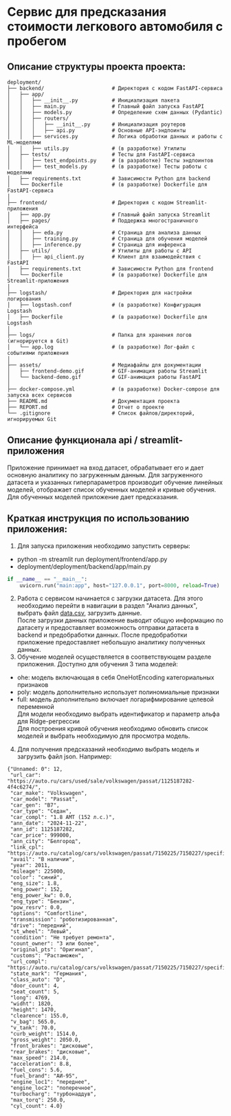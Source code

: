 # Сервис для предсказания стоимости легкового автомобиля с пробегом
## Описание структуры проекта проекта:
```
deployment/
├── backend/                      # Директория с кодом FastAPI-сервиса
│   ├── app/
│   │   ├── __init__.py           # Инициализация пакета
│   │   ├── main.py               # Главный файл запуска FastAPI
│   │   ├── models.py             # Определение схем данных (Pydantic)
│   │   ├── routers/
│   │   │   ├── __init__.py       # Инициализация роутеров
│   │   │   ├── api.py            # Основные API-эндпоинты
│   │   ├── services.py           # Логика обработки данных и работы с ML-моделями
│   │   ├── utils.py              # (в разработке) Утилиты 
│   ├── tests/                    # Тесты для FastAPI-сервиса
│   │   ├── test_endpoints.py     # (в разработке) Тесты эндпоинтов
│   │   ├── test_models.py        # (в разработке) Тесты работы с моделями
│   ├── requirements.txt          # Зависимости Python для backend
│   └── Dockerfile                # (в разработке) Dockerfile для FastAPI-сервиса
│
├── frontend/                     # Директория с кодом Streamlit-приложения
│   ├── app.py                    # Главный файл запуска Streamlit
│   ├── pages/                    # Поддержка многостраничного интерфейса
│   │   ├── eda.py                # Страница для анализа данных
│   │   ├── training.py           # Страница для обучения моделей
│   │   ├── inference.py          # Страница для инференса
│   ├── utils/                    # Утилиты для работы с API
│   │   ├── api_client.py         # Клиент для взаимодействия с FastAPI
│   ├── requirements.txt          # Зависимости Python для frontend
│   └── Dockerfile                # (в разработке) Dockerfile для Streamlit-приложения
│
├── logstash/                     # Директория для настройки логирования
│   ├── logstash.conf             # (в разработке) Конфигурация Logstash
│   ├── Dockerfile                # (в разработке) Dockerfile для Logstash
│
├── logs/                         # Папка для хранения логов (игнорируется в Git)
│   └── app.log                   # (в разработке) Лог-файл с событиями приложения
│
├── assets/                       # Медиафайлы для документации
│   ├── frontend-demo.gif         # GIF-анимация работы Streamlit
│   └── backend-demo.gif          # GIF-анимация работы FastAPI
│
├── docker-compose.yml            # (в разработке) Docker-compose для запуска всех сервисов
├── README.md                     # Документация проекта
├── REPORT.md                     # Отчет о проекте
└── .gitignore                    # Список файлов/директорий, игнорируемых Git
```
## Описание функционала api / streamlit-приложения
Приложение принимает на вход датасет, обрабатывает его 
и дает основную аналитику по загруженным данным.
Для загруженного датасета и указанных гиперпараметров 
производит обучение линейных моделей, 
отображает список обученных моделей и кривые обучения. 
Для обученных моделей приложение дает предсказания.
## Краткая инструкция по использованию приложения:
1. Для запуска приложения необходимо запустить серверы:  
 - python -m streamlit run deployment/frontend/app.py
 - deployment/deployment/backend/app/main.py
```python
if __name__ == "__main__":
    uvicorn.run("main:app", host="127.0.0.1", port=8000, reload=True)
```
2. Работа с сервисом начинается с загрузки датасета. 
Для этого необходимо перейти в навигации в раздел 
"Анализ данных", выбрать файл 
[data.csv](https://drive.google.com/file/d/1LEESxc01wd-u2-pu5bLzXiQ6g0lwAK8i/view?usp=sharing), 
загрузить данные.  
После загрузки данных приложение выводит общую информацию по датасету
и предоставляет возможность отправки датасета в backend и предобработки данных.
После предобработки приложение предоставляет небольшую аналитику полученных данных.
3. Обучение моделей осуществляется в соответствующем разделе приложения.
 Доступно для обучения 3 типа моделей:
 - ohe: модель включающая в себя OneHotEncoding категориальных признаков
 - poly: модель дополнительно использует полиномиальные признаки
 - full: модель дополнительно включает логарифмирование целевой переменной  
Для модели необходимо выбрать идентификатор и параметр альфа для Ridge-регрессии  
Для построения кривой обучения необходимо обновить список моделей 
и выбрать необходимую для просмотра модель.
4. Для получения предсказаний необходимо выбрать модель и загрузить файл json. Например:
```
{"Unnamed: 0": 12,
 "url_car": "https://auto.ru/cars/used/sale/volkswagen/passat/1125187282-4f4c6274/",
 "car_make": "Volkswagen",
 "car_model": "Passat",
 "car_gen": "B7",
 "car_type": "Седан",
 "car_compl": "1.8 AMT (152 л.с.)",
 "ann_date": "2024-11-22",
 "ann_id": 1125187282,
 "car_price": 999000,
 "ann_city": "Белгород",
 "link_cpl": "https://auto.ru/catalog/cars/volkswagen/passat/7150225/7150227/specifications/7150227_7150236_7150232/",
 "avail": "В наличии",
 "year": 2011,
 "mileage": 225000,
 "color": "синий",
 "eng_size": 1.8,
 "eng_power": 152,
 "eng_power_kw": 0.0,
 "eng_type": "Бензин",
 "pow_resrv": 0.0,
 "options": "Comfortline",
 "transmission": "роботизированная",
 "drive": "передний",
 "st_wheel": "Левый",
 "condition": "Не требует ремонта",
 "count_owner": "3 или более",
 "original_pts": "Оригинал",
 "customs": "Растаможен",
 "url_compl": "https://auto.ru/catalog/cars/volkswagen/passat/7150225/7150227/specifications/7150227_7150236_7150232/",
 "state_mark": "Германия",
 "class_auto": "D",
 "door_count": 4,
 "seat_count": 5,
 "long": 4769,
 "widht": 1820,
 "height": 1470,
 "clearence": 155.0,
 "v_bag": 565.0,
 "v_tank": 70.0,
 "curb_weight": 1514.0,
 "gross_weight": 2050.0,
 "front_brakes": "дисковые",
 "rear_brakes": "дисковые",
 "max_speed": 214.0,
 "acceleration": 8.8,
 "fuel_cons": 5.6,
 "fuel_brand": "АИ-95",
 "engine_loc1": "переднее",
 "engine_loc2": "поперечное",
 "turbocharg": "турбонаддув",
 "max_torq": 250.0,
 "cyl_count": 4.0}
```